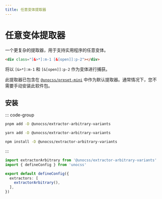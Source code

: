 ```yaml
---
title: 任意变体提取器
---
```


# 任意变体提取器

一个更复杂的提取器，用于支持实用程序的任意变体。

```html
<div class="[&>*]:m-1 [&[open]]:p-2"></div>
```

将以 `[&>*]:m-1` 和 `[&[open]]:p-2` 作为变体进行捕获。

此提取器已包含在 [`@unocss/preset-mini`](/presets/mini) 中作为默认提取器。通常情况下，您不需要手动安装此软件包。

## 安装

::: code-group

```bash [pnpm]
pnpm add -D @unocss/extractor-arbitrary-variants
```

```bash [yarn]
yarn add -D @unocss/extractor-arbitrary-variants
```

```bash [npm]
npm install -D @unocss/extractor-arbitrary-variants
```

:::

```ts [uno.config.ts]
import extractorArbitrary from '@unocss/extractor-arbitrary-variants'
import { defineConfig } from 'unocss'

export default defineConfig({
  extractors: [
    extractorArbitrary(),
  ],
})
```
